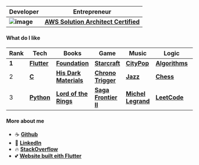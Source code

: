 |Developer |Entrepreneur |
|-|-|
| __![image](https://images.youracclaim.com/size/64x64/images/4bc21d8b-4afe-4fbd-9a90-a9de8bf7b240/AWS-SolArchitect-Associate-2020.png)__ | __[AWS Solution Architect Certified](https://www.youracclaim.com/badges/bb0f9de1-9b3c-4f39-a185-5085a7823187/)__ |

#### What do I like

|Rank|Tech|Books|Game|Music|Logic|Culture
|-|-|-|-|-|-|-|
| __1__| [__Flutter__](https://flutter.dev/docs/get-started/install) | [__Foundation__](https://en.wikipedia.org/wiki/Foundation_series) | [__Starcraft__](https://www.youtube.com/watch?v=Jen46qkZVNI) | [__CityPop__](https://www.youtube.com/watch?v=fp2psphgAK4&t=23m41s)  | [__Algorithms__](https://github.com/agavrel/Nailing-the-Coding-Interview) | [__Korea__](https://www.youtube.com/watch?v=6btsEOWHlnc)
|2| [__C__](https://github.com/agavrel/42_CheatSheet) | [__His Dark Materials__](https://en.wikipedia.org/wiki/His_Dark_Materials) | [__Chrono Trigger__](https://en.wikipedia.org/wiki/Chrono_Trigger)| [__Jazz__](https://www.youtube.com/watch?v=rDwOweS4viY) | [__Chess__](https://www.chess.com/member/agavrel) | [__Japan__](https://www.youtube.com/watch?v=q48xVf-AbmA)
|3| [__Python__](https://www.python.org/about/gettingstarted/) | [__Lord of the Rings__](https://en.wikipedia.org/wiki/The_Lord_of_the_Rings) | [__Saga Frontier II__](https://en.wikipedia.org/wiki/SaGa_Frontier_2) | [__Michel Legrand__](https://www.youtube.com/watch?v=_8yOVYTkgPs) | [__LeetCode__](https://leetcode.com/agavrel/) | [__France__](https://en.wikipedia.org/wiki/Baguette)


#### More about me
- :coffee: [__Github__](https://github.com/agavrel)
- 🧐 [__LinkedIn__](https://www.linkedin.com/in/antonin-gavrel-086b2618/)
- :fire: [__StackOverflow__](https://stackoverflow.com/users/3161139/antonin-gavrel)
- :two_hearts: [__Website built eith Flutter__](https://agavrel.github.io/)


<!--
**agavrel/agavrel** is a ✨ _special_ ✨ repository because its `README.md` (this file) appears on your GitHub profile.

Here are some ideas to get you started:

- 🔭 I’m currently working on ...
- 🌱 I’m currently learning ...
- 👯 I’m looking to collaborate on ...
- 🤔 I’m looking for help with ...
- 💬 Ask me about ...
- 📫 How to reach me: ...
- 😄 Pronouns: ...
- ⚡ Fun fact: ...
-->
